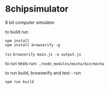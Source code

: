 # 8chipsimulator
8 bit computer simulator

to build run 
```
npm install
npm install browserify -g
```
`tsc`
`browserify main.js -o output.js`

to run tests run:
`./node_modules/mocha/bin/mocha`

to run build, browserify and test - run

`npm run build`